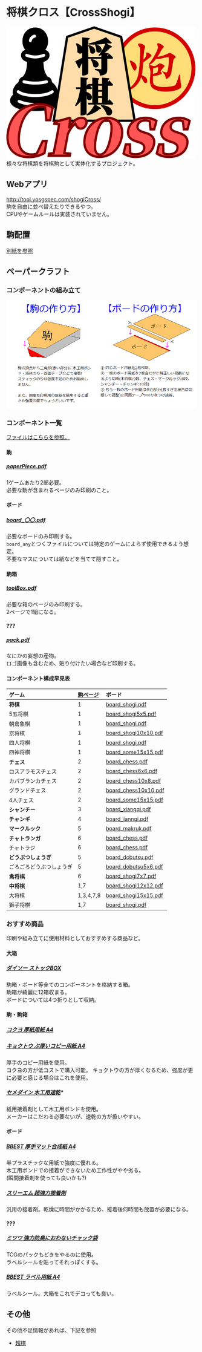 # 将棋クロス【CrossShogi】
![](/img/logo.png)  
様々な将棋類を将棋駒として実体化するプロジェクト。

## Webアプリ
http://tool.yosgspec.com/shogiCross/  
駒を自由に並べ替えたりできるやつ。  
CPUやゲームルールは実装されていません。

## 駒配置
[別紙を参照](/docs/positions/README.md)

## ペーパークラフト
### コンポーネントの組み立て
![](img/making.png)

### コンポーネント一覧
[ファイルはこちらを参照。](dist)

#### 駒
##### [paperPiece.pdf](/paper/distpaperPiece.pdf)
1ゲームあたり2部必要。  
必要な駒が含まれるページのみ印刷のこと。

#### ボード
##### [board_〇〇.pdf](#コンポーネント構成早見表)
必要なボードのみ印刷する。  
`board_any`とつくファイルについては特定のゲームによらず使用できるよう想定。  
不要なマスについては紙などを当てて隠すこと。

#### 駒箱
##### [toolBox.pdf](/paper/disttoolBox.pdf)
必要な箱のページのみ印刷する。  
2ページで1組になる。  

#### ???
##### [pack.pdf](/paper/distpack.pdf)
なにかの妄想の産物。  
ロゴ画像も含むため、貼り付けたい場合など印刷する。

#### コンポーネント構成早見表

|ゲーム                  |[駒ページ](/paper/distpaperPiece.pdf)| ボード
|:-----------------------|:---------|:--------------------
|**将棋**                |1         |[board_shogi.pdf](/paper/dist/board_shogi.pdf)
|5五将棋                 |1         |[board_shogi5x5.pdf](/paper/distboard_shogi5x5.pdf)
|朝倉象棋                |1         |[board_shogi.pdf](/paper/distboard_shogi.pdf)
|京将棋                  |1         |[board_shogi10x10.pdf](/paper/distboard_shogi10x10.pdf)
|四人将棋                |1         |[board_shogi.pdf](/paper/distboard_shogi.pdf)
|四神将棋                |1         |[board_some15x15.pdf](/paper/distboard_some15x15.pdf)
|**チェス**              |2         |[board_chess.pdf](/paper/distboard_chess.pdf)
|ロスアラモスチェス      |2         |[board_chess6x6.pdf](/paper/distboard_chess6x6.pdf)
|カパブランカチェス      |2         |[board_chess10x8.pdf](/paper/distboard_chess10x8.pdf)
|グランドチェス          |2         |[board_chess10x10.pdf](/paper/distboard_chess10x10.pdf)
|4人チェス               |2         |[board_some15x15.pdf](/paper/distboard_some15x15.pdf)
|**シャンチー**          |3         |[board_xiangqi.pdf](/paper/distboard_xiangqi.pdf)
|**チャンギ**            |4         |[board_janngi.pdf](/paper/distboard_janngi.pdf)
|**マークルック**        |5         |[board_makruk.pdf](/paper/distboard_makruk.pdf)
|**チャトランガ**        |6         |[board_chess.pdf](/paper/distboard_chess.pdf)
|チャトラジ              |6         |[board_chess.pdf](/paper/distboard_chess.pdf)
|**どうぶつしょうぎ**    |5         |[board_dobutsu.pdf](/paper/distboard_dobutsu.pdf)
|ごろごろどうぶつしょうぎ|5         |[board_dobutsu5x6.pdf](/paper/distboard_dobutsu5x6.pdf)
|**禽将棋**              |6         |[board_shogi7x7.pdf](/paper/distboard_shogi7x7.pdf)
|**中将棋**              |1,7       |[board_shogi12x12.pdf](/paper/distboard_shogi12x12.pdf)
|大将棋                  |1,3,4,7,8 |[board_shogi15x15.pdf](/paper/distboard_shogi15x15.pdf)
|獅子将棋                |1,7       |[board_shogi.pdf](/paper/distboard_shogi.pdf)

### おすすめ商品
印刷や組み立てに使用材料としておすすめする商品など。

#### 大箱
##### [ダイソー ストックBOX](https://jp.daisonet.com/collections/storage/products/4549131121650)
駒箱・ボード等全てのコンポーネントを格納する箱。  
駒箱が綺麗に12箱収まる。  
ボードについては4つ折りとして収納。

#### 駒・駒箱
##### [コクヨ 厚紙用紙 A4](https://www.amazon.co.jp/dp/B00009AJBN)
##### [キョクトウ ぶ厚いコピー用紙 A4](https://www.amazon.co.jp/dp/B00HLA4HFQ)
厚手のコピー用紙を使用。  
コクヨの方が低コストで購入可能。
キョクトウの方が厚くなるため、強度が更に必要と感じる場合はこれを使用。

##### [セメダイン 木工用速乾](https://www.yodobashi.com/product/100000001003425270/)*
紙用接着剤として木工用ボンドを使用。  
メーカーはこだわる必要ないが、速乾の方が扱いやすい。

#### ボード
##### [BBEST 厚手マット合成紙 A4](https://www.amazon.co.jp/gp/product/B0BPMCM41B/)
半プラスチックな用紙で強度に優れる。  
木工用ボンドでの接着ができないため工作性がやや劣る。  
(瞬間接着剤を使っても良いかも?)

##### [スリーエム 超強力接着剤](https://www.amazon.co.jp/gp/product/B016NNBJG6/)
汎用の接着剤。乾燥に時間がかかるため、接着後何時間も放置が必要になる。

#### ???
##### [ミツワ 強力防臭におわないチャック袋](https://www.amazon.co.jp/gp/product/B09L7RLSVQ)
TCGのパックもどきをやるのに使用。  
ラベルシールを貼ってそれっぽくする。

##### [BBEST ラベル用紙 A4](https://www.amazon.co.jp/gp/product/B09BZ91LY3)
ラベルシール。大箱をこれでデコっても良い。

## その他
その他不足情報があれば、下記を参照
* [超棋](docs/超棋.pdf)